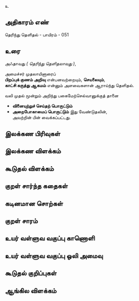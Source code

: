 உ


## அதிகாரம் எண்

தெரிந்து தெளிதல் - பாயிரம் - 051

## உரை

அஃதாவது _( தெரிந்து தெளிதலாவது )_,  

அமைச்சர் முதலாயினாரைப்  
**பிறப்புக் குணம் அறிவு** என்பனவற்றையும், **செயலையும்**,  
**காட்சி கருத்து ஆகமம்** என்னும் அளவைகளான் ஆராய்ந்து தெளிதல்.  

வலி முதல் மூன்றும் அறிந்து பகைமேற்செல்வானுக்குத் தானை  

* **வினையுற்றுச் செய்தற் பொருட்டும்**  
* **அறைபோகாமைப் பொருட்டும்** இது வேண்டுதலின்,  
அவற்றின் பின் வைக்கப்பட்டது. 

## இலக்கண பிரிவுகள் 


## இலக்கண விளக்கம்


## கூடுதல் விளக்கம்


## குறள் சார்ந்த கதைகள் 


## கடினமான சொற்கள்


## குறள் சாரம் 


## உயர் வள்ளுவ வகுப்பு காணொளி


## உயர் வள்ளுவ வகுப்பு ஒலி அமைவு 


## கூடுதல் குறிப்புகள்


## ஆங்கில விளக்கம்

